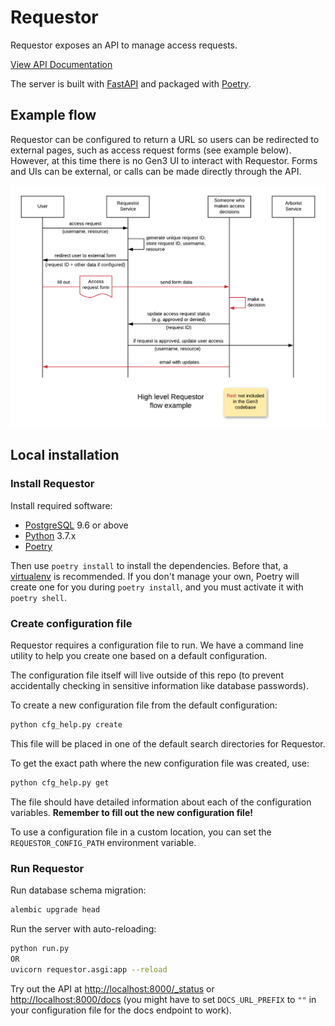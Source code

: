 # Requestor

Requestor exposes an API to manage access requests.

[View API Documentation](http://petstore.swagger.io/?url=https://raw.githubusercontent.com/uc-cdis/requestor/master/docs/openapi.yaml)

The server is built with [FastAPI](https://fastapi.tiangolo.com/) and packaged with [Poetry](https://poetry.eustace.io/).

## Example flow

Requestor can be configured to return a URL so users can be redirected to external pages, such as access request forms (see example below). However, at this time there is no Gen3 UI to interact with Requestor. Forms and UIs can be external, or calls can be made directly through the API.

![Requestor example flow](docs/img/requestor_example_flow.png)

## Local installation

### Install Requestor

Install required software:

*   [PostgreSQL](PostgreSQL) 9.6 or above
*   [Python](https://www.python.org/downloads/) 3.7.x
*   [Poetry](https://poetry.eustace.io/docs/#installation)

Then use `poetry install` to install the dependencies. Before that,
a [virtualenv](https://virtualenv.pypa.io/) is recommended.
If you don't manage your own, Poetry will create one for you
during `poetry install`, and you must activate it with `poetry shell`.

### Create configuration file

Requestor requires a configuration file to run. We have a command line
utility to help you create one based on a default configuration.

The configuration file itself will live outside of this repo (to
prevent accidentally checking in sensitive information like database passwords).

To create a new configuration file from the default configuration:

```bash
python cfg_help.py create
```

This file will be placed in one of the default search directories for Requestor.

To get the exact path where the new configuration file was created, use:

```bash
python cfg_help.py get
```

The file should have detailed information about each of the configuration
variables. **Remember to fill out the new configuration file!**

To use a configuration file in a custom location, you can set the `REQUESTOR_CONFIG_PATH` environment variable.

### Run Requestor

Run database schema migration:

```bash
alembic upgrade head
```

Run the server with auto-reloading:

```bash
python run.py
OR
uvicorn requestor.asgi:app --reload
```

Try out the API at <http://localhost:8000/_status> or <http://localhost:8000/docs> (you might have to set `DOCS_URL_PREFIX` to `""` in your configuration file for the docs endpoint to work).
